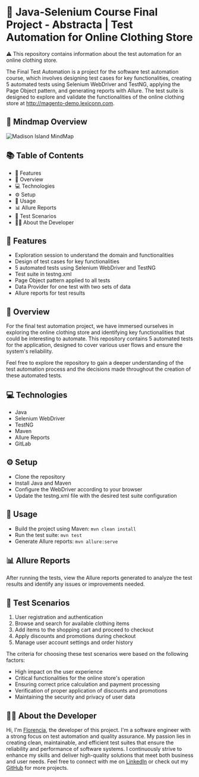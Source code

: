 # 🚀 Java-Selenium Course Final Project - Abstracta | Test Automation for Online Clothing Store

⚠️ This repository contains information about the test automation for an online clothing store.

The Final Test Automation is a project for the software test automation course, which involves designing test cases for key functionalities, creating 5 automated tests using Selenium WebDriver and TestNG, applying the Page Object pattern, and generating reports with Allure. The test suite is designed to explore and validate the functionalities of the online clothing store at http://magento-demo.lexiconn.com.

## 🧠 Mindmap Overview
![Madison Island MindMap](https://user-images.githubusercontent.com/106263642/235736608-9601c393-abb6-4aa8-940e-603008706546.png)

## 📚 Table of Contents
- 🌟 Features
- 🎯 Overview
- 💻 Technologies
- ⚙️ Setup
- 🚀 Usage
- 📊 Allure Reports
- 📃 Test Scenarios
- 👩‍💻 About the Developer

## 🌟 Features
- Exploration session to understand the domain and functionalities
- Design of test cases for key functionalities
- 5 automated tests using Selenium WebDriver and TestNG
- Test suite in testng.xml
- Page Object pattern applied to all tests
- Data Provider for one test with two sets of data
- Allure reports for test results

## 🎯 Overview
For the final test automation project, we have immersed ourselves in exploring the online clothing store and identifying key functionalities that could be interesting to automate. This repository contains 5 automated tests for the application, designed to cover various user flows and ensure the system's reliability.

Feel free to explore the repository to gain a deeper understanding of the test automation process and the decisions made throughout the creation of these automated tests.

## 💻 Technologies
- Java
- Selenium WebDriver
- TestNG
- Maven
- Allure Reports
- GitLab

## ⚙️ Setup
- Clone the repository
- Install Java and Maven
- Configure the WebDriver according to your browser
- Update the testng.xml file with the desired test suite configuration

## 🚀 Usage
- Build the project using Maven: `mvn clean install`
- Run the test suite: `mvn test`
- Generate Allure reports: `mvn allure:serve`

## 📊 Allure Reports
After running the tests, view the Allure reports generated to analyze the test results and identify any issues or improvements needed.

## 📃 Test Scenarios
1. User registration and authentication
2. Browse and search for available clothing items
3. Add items to the shopping cart and proceed to checkout
4. Apply discounts and promotions during checkout
5. Manage user account settings and order history

The criteria for choosing these test scenarios were based on the following factors:
- High impact on the user experience
- Critical functionalities for the online store's operation
- Ensuring correct price calculation and payment processing
- Verification of proper application of discounts and promotions
- Maintaining the security and privacy of user data

## 👩‍💻 About the Developer
Hi, I'm [Florencia](https://www.linkedin.com/in/florencialecha/), the developer of this project. I'm a software engineer with a strong focus on test automation and quality assurance. My passion lies in creating clean, maintainable, and efficient test suites that ensure the reliability and performance of software systems. I continuously strive to enhance my skills and deliver high-quality solutions that meet both business and user needs.
Feel free to connect with me on [LinkedIn](https://www.linkedin.com/in/florencialecha/) or check out my [GitHub](https://github.com/florencialecha) for more projects.
